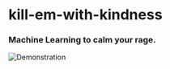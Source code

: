 # kill-em-with-kindness

### Machine Learning to calm your rage.

![Demonstration](https://cdn.discordapp.com/attachments/689565809861066808/825731654793297990/temp.gif)
